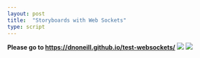 ```yaml
---
layout: post
title:  "Storyboards with Web Sockets"
type: script
---
```

<b>Please go to https://dnoneill.github.io/test-websockets/</b>
<img src="{{site.baseurl}}/images/bayeux_vis_studio.jpg">
<img src="{{site.baseurl}}/images/closeup_bayeux.jpg">